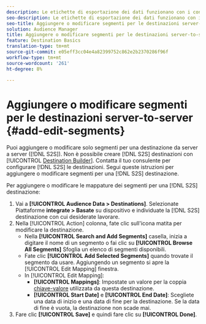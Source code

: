 ```yaml
---
description: Le etichette di esportazione dei dati funzionano con i controlli di esportazione impostati su un'origine dati. Le etichette di esportazione dei dati non consentono di aggiungere caratteristiche limitate a un segmento e di inviare dati del segmento a una destinazione. Potete impostare più etichette di esportazione su una destinazione di cookie o URL nuova o esistente.
seo-description: Le etichette di esportazione dei dati funzionano con i controlli di esportazione impostati su un'origine dati. Le etichette di esportazione dei dati non consentono di aggiungere caratteristiche limitate a un segmento e di inviare dati del segmento a una destinazione. Potete impostare più etichette di esportazione su una destinazione di cookie o URL nuova o esistente.
seo-title: Aggiungere o modificare segmenti per le destinazioni server-to-server
solution: Audience Manager
title: Aggiungere o modificare segmenti per le destinazioni server-to-server
feature: Destination Basics
translation-type: tm+mt
source-git-commit: e05eff3cc04e4a82399752c862e2b2370286f96f
workflow-type: tm+mt
source-wordcount: '261'
ht-degree: 8%

---
```



# Aggiungere o modificare segmenti per le destinazioni server-to-server {#add-edit-segments}

Puoi aggiungere o modificare solo segmenti per una destinazione da server a server ([!DNL S2S]). Non è possibile creare [!DNL S2S] destinazioni con [!UICONTROL [Destination Builder](/help/using/features/destinations/destination-builder.md)]. Contatta il tuo consulente per configurare [!DNL S2S] le destinazioni. Segui queste istruzioni per aggiungere o modificare segmenti per una [!DNL S2S] destinazione.

<!-- destination-s2s-edit.xml -->

Per aggiungere o modificare le mappature dei segmenti per una [!DNL S2S] destinazione:

1. Vai a **[!UICONTROL Audience Data > Destinations]**. Selezionate Piattaforme **integrate > Basate** su dispositivo e individuate la [!DNL S2S] destinazione con cui desiderate lavorare.
2. Nella [!UICONTROL Action] colonna, fate clic sull&#39;icona matita per modificare la destinazione.
   * Nella **[!UICONTROL Search and Add Segments]** casella, inizia a digitare il nome di un segmento o fai clic su **[!UICONTROL Browse All Segments]** Sfoglia un elenco di segmenti disponibili.
   * Fate clic **[!UICONTROL Add Selected Segments]** quando trovate il segmento da usare. Aggiungendo un segmento si apre la [!UICONTROL Edit Mapping] finestra.
   * In [!UICONTROL Edit Mapping]:
      * **[!UICONTROL Mappings]**: Impostate un valore per la coppia [chiave-valore](../../features/destinations/key-value-pairs.md) utilizzata da questa destinazione.
      * **[!UICONTROL Start Date]** e **[!UICONTROL End Date]**: Scegliete una data di inizio e una data di fine per la destinazione. Se la data di fine è vuota, la destinazione non scade mai.
3. Fare clic **[!UICONTROL Save]** e quindi fare clic su **[!UICONTROL Done]**.